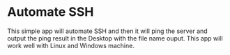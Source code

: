 # Automate SSH
This simple app will automate SSH and then it will ping the server and output the ping result in the Desktop with the file name ouput. This app will work well with Linux and Windows machine.
